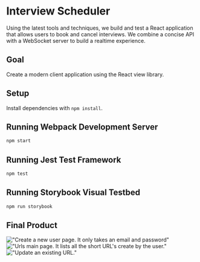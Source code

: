 # Interview Scheduler

Using the latest tools and techniques, we build and test a React application that allows users to book and cancel interviews. We combine a concise API with a WebSocket server to build a realtime experience.

## Goal

Create a modern client application using the React view library.

## Setup

Install dependencies with `npm install`.

## Running Webpack Development Server

```sh
npm start
```

## Running Jest Test Framework

```sh
npm test
```

## Running Storybook Visual Testbed

```sh
npm run storybook
```

## Final Product

!["Create a new user page. It only takes an email and password"]()
!["Urls main page. It lists all the short URL's create by the user."]()
!["Update an existing URL."]()
